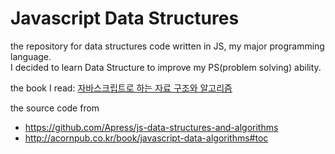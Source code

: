 # Javascript Data Structures

the repository for data structures code written in JS, my major programming language.  
I decided to learn Data Structure to improve my PS(problem solving) ability.

the book I read: [자바스크립트로 하는 자료 구조와 알고리즘](http://acornpub.co.kr/book/javascript-data-algorithms#toc)

the source code from

- https://github.com/Apress/js-data-structures-and-algorithms
- http://acornpub.co.kr/book/javascript-data-algorithms#toc
